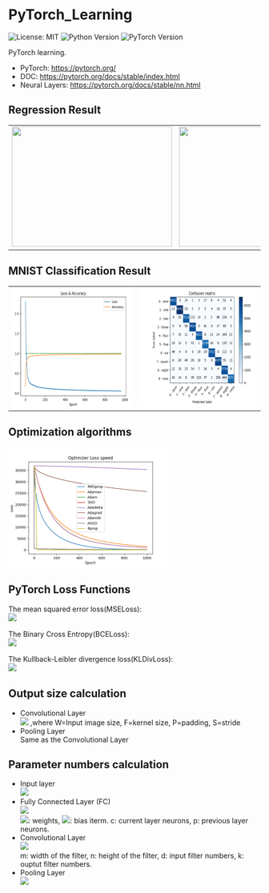 # PyTorch_Learning
![License: MIT](https://img.shields.io/badge/License-MIT-blue)
![Python Version](https://img.shields.io/badge/Python-v3.6-blue)
![PyTorch Version](https://img.shields.io/badge/PyTorch-V1.7-brightgreen)

PyTorch learning.
 - PyTorch: https://pytorch.org/
 - DOC: https://pytorch.org/docs/stable/index.html
 - Neural Layers: https://pytorch.org/docs/stable/nn.html
 
## Regression Result
|||
|---|---|
|<img src="images/curve0.gif" width="320" height="240" />|<img src="images/curve1.gif" width="320" height="240" />|

## MNIST Classification Result
|||
|---|---|
|<img src="images/loss.png" width="320" height="240" />|<img src="images/cm.png" width="320" height="240" />|

## Optimization algorithms
<img src="images/lossDict.png" width="320" height="240" />

## PyTorch Loss Functions 
<!-- ![equation](https://latex.codecogs.com/svg.latex?\Large&space;x=\frac{-b\pm\sqrt{b^2-4ac}}{2a}) -->

The mean squared error loss(MSELoss):<br/>
<img src="https://latex.codecogs.com/svg.latex?\begin{equation}%20\begin{array}{l}%20\ell(x,y)=L=\left\{l_1,...,l_N%20%20\right\}^\top,%20l_n=(x_n-y_n)^2\\%20\ell(x,y)=%20\begin{cases}%20mean(L),&%20\text{if%20reduction=%27mean%27;}\\%20sum(L),&%20\text{if%20reduction=%27sum%27;}%20\end{cases}%20\end{array}%20\end{equation}"/>

The Binary Cross Entropy(BCELoss):<br/>
<img src="https://latex.codecogs.com/svg.latex?\begin{equation}%20\begin{array}{l}%20\ell(x,y)=L=\left\{l_1,...,l_N%20%20\right\}^\top,%20l_n=-w_n[y_n\cdot%20\log{x_n}+(1-y_n)\cdot%20\log{1-x_n}]\\%20\ell(x,y)=%20\begin{cases}%20mean(L),&%20\text{if%20reduction=%27mean%27;}\\%20sum(L),&%20\text{if%20reduction=%27sum%27;}%20\end{cases}%20\end{array}%20\end{equation}"/>
 
The Kullback-Leibler divergence loss(KLDivLoss):<br/>
<img src="https://latex.codecogs.com/svg.latex?\begin{equation}%20\begin{array}{l}%20\ell(x,y)=L=\left\{l_1,...,l_N%20%20\right\}^\top,%20l_n=y_n\cdot(\log{y_n}-x_n)\\%20\ell(x,y)=%20\begin{cases}%20mean(L),&%20\text{if%20reduction=%27mean%27;}\\%20sum(L),&%20\text{if%20reduction=%27sum%27;}%20\end{cases}%20\end{array}%20\end{equation}"/>

## Output size calculation
 - Convolutional Layer <br/> 
 <img src="https://latex.codecogs.com/svg.latex?O=\frac{W%20-%20F%20+%202P}{S}+1" /> ,where W=Input image size, F=kernel size, P=padding, S=stride
 - Pooling Layer  <br/>
 Same as the Convolutional Layer
 
## Parameter numbers calculation
 - Input layer  <br/>
  <img src="https://latex.codecogs.com/svg.latex?parameters%20=%200" /> <br/>
 - Fully Connected Layer (FC)  <br/>
  <img src="https://latex.codecogs.com/svg.latex?((c%20*%20p)%20+%201*c)" /> <br/>
  <img src="https://latex.codecogs.com/svg.latex?c*p" />: weights, <img src="https://latex.codecogs.com/svg.latex?1*c" />: bias iterm.
  c: current layer neurons, p: previous layer neurons.<br/>
 - Convolutional Layer  <br/>
 <img src="https://latex.codecogs.com/svg.latex?((m%20*%20n%20*%20d)+1)*%20k)" /> <br/>
 m: width of the filter, n: height of the filter, d: input filter numbers, k: ouptut filter numbers. <br/>
 - Pooling Layer  <br/>
 <img src="https://latex.codecogs.com/svg.latex?parameters%20=%200" /> <br/>